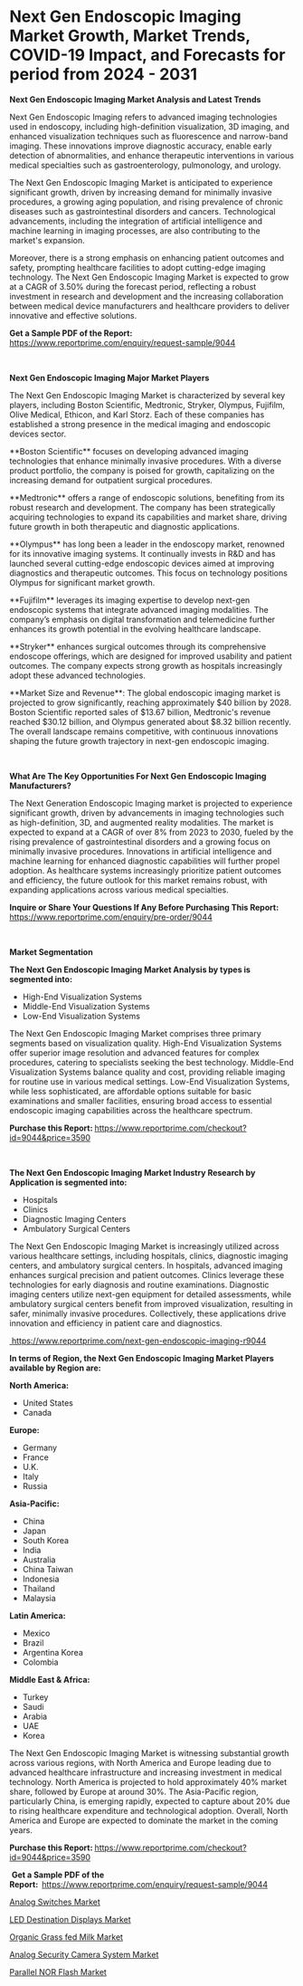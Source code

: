 <p><h1>Next Gen Endoscopic Imaging Market Growth, Market Trends, COVID-19 Impact, and Forecasts for period from 2024 - 2031</h1></p><p><strong>Next Gen Endoscopic Imaging Market Analysis and Latest Trends</strong></p>
<p><p>Next Gen Endoscopic Imaging refers to advanced imaging technologies used in endoscopy, including high-definition visualization, 3D imaging, and enhanced visualization techniques such as fluorescence and narrow-band imaging. These innovations improve diagnostic accuracy, enable early detection of abnormalities, and enhance therapeutic interventions in various medical specialties such as gastroenterology, pulmonology, and urology.</p><p>The Next Gen Endoscopic Imaging Market is anticipated to experience significant growth, driven by increasing demand for minimally invasive procedures, a growing aging population, and rising prevalence of chronic diseases such as gastrointestinal disorders and cancers. Technological advancements, including the integration of artificial intelligence and machine learning in imaging processes, are also contributing to the market's expansion.</p><p>Moreover, there is a strong emphasis on enhancing patient outcomes and safety, prompting healthcare facilities to adopt cutting-edge imaging technology. The Next Gen Endoscopic Imaging Market is expected to grow at a CAGR of 3.50% during the forecast period, reflecting a robust investment in research and development and the increasing collaboration between medical device manufacturers and healthcare providers to deliver innovative and effective solutions.</p></p>
<p><strong>Get a Sample PDF of the Report:&nbsp;</strong> <a href="https://www.reportprime.com/enquiry/request-sample/9044?utm_campaign=1898&utm_medium=2&utm_source=Github&utm_content=ia&utm_term=25122024&utm_id=next-gen-endoscopic-imaging">https://www.reportprime.com/enquiry/request-sample/9044</a></p>
<p>&nbsp;</p>
<p><strong>Next Gen Endoscopic Imaging Major Market Players</strong></p>
<p><p>The Next Gen Endoscopic Imaging Market is characterized by several key players, including Boston Scientific, Medtronic, Stryker, Olympus, Fujifilm, Olive Medical, Ethicon, and Karl Storz. Each of these companies has established a strong presence in the medical imaging and endoscopic devices sector.</p><p>**Boston Scientific** focuses on developing advanced imaging technologies that enhance minimally invasive procedures. With a diverse product portfolio, the company is poised for growth, capitalizing on the increasing demand for outpatient surgical procedures.</p><p>**Medtronic** offers a range of endoscopic solutions, benefiting from its robust research and development. The company has been strategically acquiring technologies to expand its capabilities and market share, driving future growth in both therapeutic and diagnostic applications.</p><p>**Olympus** has long been a leader in the endoscopy market, renowned for its innovative imaging systems. It continually invests in R&D and has launched several cutting-edge endoscopic devices aimed at improving diagnostics and therapeutic outcomes. This focus on technology positions Olympus for significant market growth.</p><p>**Fujifilm** leverages its imaging expertise to develop next-gen endoscopic systems that integrate advanced imaging modalities. The company’s emphasis on digital transformation and telemedicine further enhances its growth potential in the evolving healthcare landscape.</p><p>**Stryker** enhances surgical outcomes through its comprehensive endoscope offerings, which are designed for improved usability and patient outcomes. The company expects strong growth as hospitals increasingly adopt these advanced technologies.</p><p>**Market Size and Revenue**: The global endoscopic imaging market is projected to grow significantly, reaching approximately $40 billion by 2028. Boston Scientific reported sales of $13.67 billion, Medtronic's revenue reached $30.12 billion, and Olympus generated about $8.32 billion recently. The overall landscape remains competitive, with continuous innovations shaping the future growth trajectory in next-gen endoscopic imaging.</p></p>
<p>&nbsp;</p>
<p><strong>What Are The Key Opportunities For Next Gen Endoscopic Imaging Manufacturers?</strong></p>
<p><p>The Next Generation Endoscopic Imaging market is projected to experience significant growth, driven by advancements in imaging technologies such as high-definition, 3D, and augmented reality modalities. The market is expected to expand at a CAGR of over 8% from 2023 to 2030, fueled by the rising prevalence of gastrointestinal disorders and a growing focus on minimally invasive procedures. Innovations in artificial intelligence and machine learning for enhanced diagnostic capabilities will further propel adoption. As healthcare systems increasingly prioritize patient outcomes and efficiency, the future outlook for this market remains robust, with expanding applications across various medical specialties.</p></p>
<p><strong>Inquire or Share Your Questions If Any Before Purchasing This Report:</strong> <a href="https://www.reportprime.com/enquiry/pre-order/9044?utm_campaign=1898&utm_medium=2&utm_source=Github&utm_content=ia&utm_term=25122024&utm_id=next-gen-endoscopic-imaging">https://www.reportprime.com/enquiry/pre-order/9044</a></p>
<p>&nbsp;</p>
<p><strong>Market Segmentation</strong></p>
<p><strong>The Next Gen Endoscopic Imaging Market Analysis by types is segmented into:</strong></p>
<p><ul><li>High-End Visualization Systems</li><li>Middle-End Visualization Systems</li><li>Low-End Visualization Systems</li></ul></p>
<p><p>The Next Gen Endoscopic Imaging Market comprises three primary segments based on visualization quality. High-End Visualization Systems offer superior image resolution and advanced features for complex procedures, catering to specialists seeking the best technology. Middle-End Visualization Systems balance quality and cost, providing reliable imaging for routine use in various medical settings. Low-End Visualization Systems, while less sophisticated, are affordable options suitable for basic examinations and smaller facilities, ensuring broad access to essential endoscopic imaging capabilities across the healthcare spectrum.</p></p>
<p><strong>Purchase this Report:&nbsp;</strong><a href="https://www.reportprime.com/checkout?id=9044&price=3590&utm_campaign=1898&utm_medium=2&utm_source=Github&utm_content=ia&utm_term=25122024&utm_id=next-gen-endoscopic-imaging">https://www.reportprime.com/checkout?id=9044&price=3590</a></p>
<p>&nbsp;</p>
<p><strong>The Next Gen Endoscopic Imaging Market Industry Research by Application is segmented into:</strong></p>
<p><ul><li>Hospitals</li><li>Clinics</li><li>Diagnostic Imaging Centers</li><li>Ambulatory Surgical Centers</li></ul></p>
<p><p>The Next Gen Endoscopic Imaging Market is increasingly utilized across various healthcare settings, including hospitals, clinics, diagnostic imaging centers, and ambulatory surgical centers. In hospitals, advanced imaging enhances surgical precision and patient outcomes. Clinics leverage these technologies for early diagnosis and routine examinations. Diagnostic imaging centers utilize next-gen equipment for detailed assessments, while ambulatory surgical centers benefit from improved visualization, resulting in safer, minimally invasive procedures. Collectively, these applications drive innovation and efficiency in patient care and diagnostics.</p></p>
<p><a href="https://www.reportprime.com/next-gen-endoscopic-imaging-r9044?utm_campaign=1898&utm_medium=2&utm_source=Github&utm_content=ia&utm_term=25122024&utm_id=next-gen-endoscopic-imaging">&nbsp;https://www.reportprime.com/next-gen-endoscopic-imaging-r9044</a></p>
<p><strong>In terms of Region, the Next Gen Endoscopic Imaging Market Players available by Region are:</strong></p>
<p>
    <p> <strong> North America: </strong>
        <ul>
            <li>United States</li>
            <li>Canada</li>
        </ul>
        </p> 
    <p> <strong> Europe: </strong>
        <ul>
            <li>Germany</li>
            <li>France</li>
            <li>U.K.</li>
            <li>Italy</li>
            <li>Russia</li>
        </ul>
        </p> 
    <p> <strong> Asia-Pacific: </strong>
        <ul>
            <li>China</li>
            <li>Japan</li>
            <li>South Korea</li>
            <li>India</li>
            <li>Australia</li>
            <li>China Taiwan</li>
            <li>Indonesia</li>
            <li>Thailand</li>
            <li>Malaysia</li>
        </ul>
        </p> 
    <p> <strong> Latin America: </strong>
        <ul>
            <li>Mexico</li>
            <li>Brazil</li>
            <li>Argentina Korea</li>
            <li>Colombia</li>
        </ul>
        </p> 
    <p> <strong> Middle East & Africa: </strong>
        <ul>
            <li>Turkey</li>
            <li>Saudi</li>
            <li>Arabia</li>
            <li>UAE</li>
            <li>Korea</li>
        </ul>
    </p>
    </p>
<p><p>The Next Gen Endoscopic Imaging Market is witnessing substantial growth across various regions, with North America and Europe leading due to advanced healthcare infrastructure and increasing investment in medical technology. North America is projected to hold approximately 40% market share, followed by Europe at around 30%. The Asia-Pacific region, particularly China, is emerging rapidly, expected to capture about 20% due to rising healthcare expenditure and technological adoption. Overall, North America and Europe are expected to dominate the market in the coming years.</p></p>
<p><strong>Purchase this Report: </strong><a href="https://www.reportprime.com/checkout?id=9044&price=3590&utm_campaign=1898&utm_medium=2&utm_source=Github&utm_content=ia&utm_term=25122024&utm_id=next-gen-endoscopic-imaging">https://www.reportprime.com/checkout?id=9044&price=3590</a></p>
<p>&nbsp;<strong>Get a Sample PDF of the Report:&nbsp;&nbsp;</strong><a href="https://www.reportprime.com/enquiry/request-sample/9044?utm_campaign=1898&utm_medium=2&utm_source=Github&utm_content=ia&utm_term=25122024&utm_id=next-gen-endoscopic-imaging">https://www.reportprime.com/enquiry/request-sample/9044</a></p>
<p><strong></strong></p>
<p><p><a href="https://www.linkedin.com/pulse/a-mkt-nova-vc8zf?utm_campaign=1898&utm_medium=2&utm_source=Github&utm_content=ia&utm_term=25122024&utm_id=next-gen-endoscopic-imaging">Analog Switches Market</a></p><p><a href="https://www.linkedin.com/pulse/competitive-landscape-led-destination-displays-impressive-zja2f?utm_campaign=1898&utm_medium=2&utm_source=Github&utm_content=ia&utm_term=25122024&utm_id=next-gen-endoscopic-imaging">LED Destination Displays Market</a></p><p><a href="https://www.linkedin.com/pulse/driving-forces-behind-organic-grass-fed-milk-market-expansion-mg32e?utm_campaign=1898&utm_medium=2&utm_source=Github&utm_content=ia&utm_term=25122024&utm_id=next-gen-endoscopic-imaging">Organic Grass fed Milk Market</a></p><p><a href="https://www.linkedin.com/pulse/comprehensive-study-analog-security-camera-system-market-share-5q6zf?utm_campaign=1898&utm_medium=2&utm_source=Github&utm_content=ia&utm_term=25122024&utm_id=next-gen-endoscopic-imaging">Analog Security Camera System Market</a></p><p><a href="https://www.linkedin.com/pulse/p-factrackr-ho6he?utm_campaign=1898&utm_medium=2&utm_source=Github&utm_content=ia&utm_term=25122024&utm_id=next-gen-endoscopic-imaging">Parallel NOR Flash Market</a></p></p>